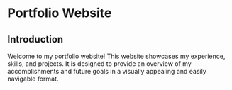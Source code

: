 # Portfolio Website

## Introduction

Welcome to my portfolio website! This website showcases my experience, skills, and projects. It is designed to provide an overview of my accomplishments and future goals in a visually appealing and easily navigable format.


